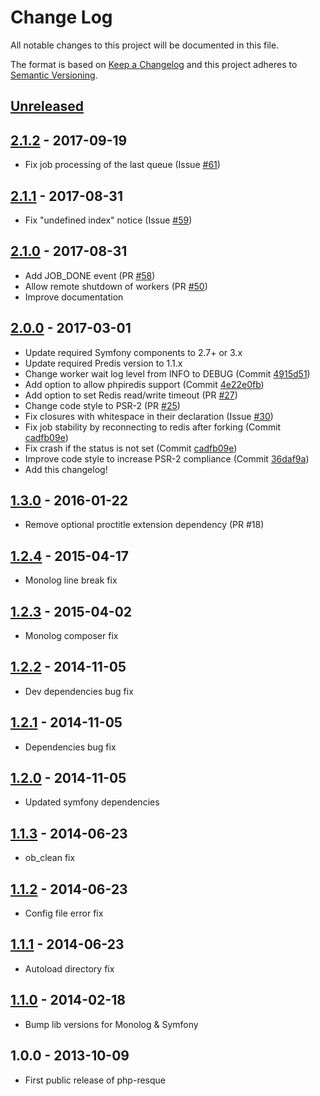 # Change Log
All notable changes to this project will be documented in this file.

The format is based on [Keep a Changelog](http://keepachangelog.com/)
and this project adheres to [Semantic Versioning](http://semver.org/).

## [Unreleased]

## [2.1.2] - 2017-09-19
- Fix job processing of the last queue (Issue [#61](https://github.com/mjphaynes/php-resque/issues/61))

## [2.1.1] - 2017-08-31
- Fix "undefined index" notice (Issue [#59](https://github.com/mjphaynes/php-resque/issues/59))

## [2.1.0] - 2017-08-31
- Add JOB_DONE event (PR [#58](https://github.com/mjphaynes/php-resque/pull/58))
- Allow remote shutdown of workers (PR [#50](https://github.com/mjphaynes/php-resque/pull/50))
- Improve documentation

## [2.0.0] - 2017-03-01
- Update required Symfony components to 2.7+ or 3.x
- Update required Predis version to 1.1.x
- Change worker wait log level from INFO to DEBUG (Commit [4915d51](https://github.com/mjphaynes/php-resque/commit/4915d51ca2593a743cecbab9597ad6a1314bdbed))
- Add option to allow phpiredis support (Commit [4e22e0fb](https://github.com/mjphaynes/php-resque/commit/4e22e0fb31d8658c2a1ef73a5a44c927fd88d55c))
- Add option to set Redis read/write timeout (PR [#27](https://github.com/mjphaynes/php-resque/pull/27))
- Change code style to PSR-2 (PR [#25](https://github.com/mjphaynes/php-resque/pull/25))
- Fix closures with whitespace in their declaration (Issue [#30](https://github.com/mjphaynes/php-resque/issues/30))
- Fix job stability by reconnecting to redis after forking (Commit [cadfb09e](https://github.com/mjphaynes/php-resque/commit/cadfb09e81152cf902ef7f20e6883d29e6d1373b))
- Fix crash if the status is not set (Commit [cadfb09e](https://github.com/mjphaynes/php-resque/commit/cadfb09e81152cf902ef7f20e6883d29e6d1373b))
- Improve code style to increase PSR-2 compliance (Commit [36daf9a](https://github.com/mjphaynes/php-resque/commit/36daf9a23128e75eab15522ecc595ece8e4b6874))
- Add this changelog!

## [1.3.0] - 2016-01-22
- Remove optional proctitle extension dependency (PR #18)

## [1.2.4] - 2015-04-17
- Monolog line break fix

## [1.2.3] - 2015-04-02
- Monolog composer fix

## [1.2.2] - 2014-11-05
- Dev dependencies bug fix

## [1.2.1] - 2014-11-05
- Dependencies bug fix

## [1.2.0] - 2014-11-05
- Updated symfony dependencies

## [1.1.3] - 2014-06-23
- ob_clean fix

## [1.1.2] - 2014-06-23
- Config file error fix

## [1.1.1] - 2014-06-23
- Autoload directory fix

## [1.1.0] - 2014-02-18
- Bump lib versions for Monolog & Symfony

## 1.0.0 - 2013-10-09
- First public release of php-resque

[Unreleased]: https://github.com/mjphaynes/php-resque/compare/2.1.2...HEAD
[2.1.2]: https://github.com/mjphaynes/php-resque/compare/2.1.1...2.1.2
[2.1.1]: https://github.com/mjphaynes/php-resque/compare/2.1.0...2.1.1
[2.1.0]: https://github.com/mjphaynes/php-resque/compare/2.0.0...2.1.0
[2.0.0]: https://github.com/mjphaynes/php-resque/compare/1.3.0...2.0.0
[1.3.0]: https://github.com/mjphaynes/php-resque/compare/1.2.4...1.3.0
[1.2.4]: https://github.com/mjphaynes/php-resque/compare/1.2.3...1.2.4
[1.2.3]: https://github.com/mjphaynes/php-resque/compare/1.2.2...1.2.3
[1.2.2]: https://github.com/mjphaynes/php-resque/compare/1.2.1...1.2.2
[1.2.1]: https://github.com/mjphaynes/php-resque/compare/1.2.0...1.2.1
[1.2.0]: https://github.com/mjphaynes/php-resque/compare/1.1.3...1.2.0
[1.1.3]: https://github.com/mjphaynes/php-resque/compare/1.1.2...1.1.3
[1.1.2]: https://github.com/mjphaynes/php-resque/compare/1.1.1...1.1.2
[1.1.1]: https://github.com/mjphaynes/php-resque/compare/1.1.0...1.1.1
[1.1.0]: https://github.com/mjphaynes/php-resque/compare/1.0.0...1.1.0
